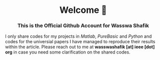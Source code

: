 <h1 align="center">Welcome 👋</h1>
<h3 align="center"> This is the Official Github Account for Wasswa Shafik</h3>

I only share codes for my projects in *Matlab*, *PureBasic* and *Python* and codes for the universial papers I have managed to reproduce their results within the article. Please reach out to me at **wasswashafik [at] ieee [dot] org** in case you need some clarification on the shared codes. 



